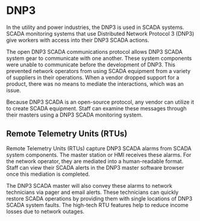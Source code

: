 # DNP3

In the utility and power industries, the DNP3 is used in SCADA systems. SCADA monitoring systems that use Distributed Network Protocol 3 (DNP3) give workers with access into their DNP3 SCADA actions. 

The open DNP3 SCADA communications protocol allows DNP3 SCADA system gear to communicate with one another. These system components were unable to communicate before the development of DNP3. This prevented network operators from using SCADA equipment from a variety of suppliers in their operations. When a vendor dropped support for a product, there was no means to mediate the interactions, which was an issue.

Because DNP3 SCADA is an open-source protocol, any vendor can utilize it to create SCADA equipment. Staff can examine these messages through their masters using a DNP3 SCADA monitoring system.

## Remote Telemetry Units (RTUs)

Remote Telemetry Units (RTUs) capture DNP3 SCADA alarms from SCADA system components. The master station or HMI receives these alarms. For the network operator, they are mediated into a human-readable format. Staff can view their SCADA alerts in the DNP3 master software browser once this mediation is completed.

The DNP3 SCADA master will also convey these alarms to network technicians via pager and email alerts. These technicians can quickly restore SCADA operations by providing them with single locations of DNP3 SCADA system faults. The high-tech RTU features help to reduce income losses due to network outages.